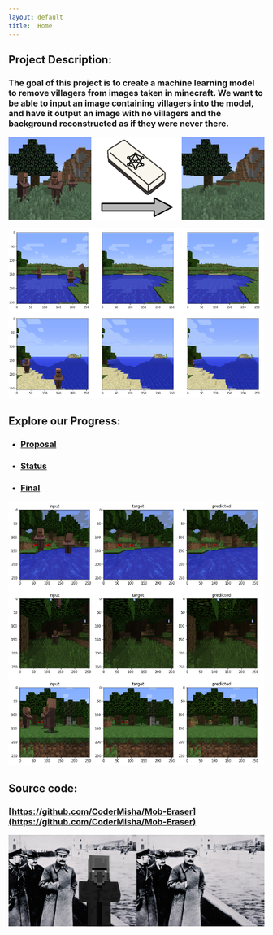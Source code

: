 ```yaml
---
layout: default
title:  Home
---
```

## Project Description:
### The goal of this project is to create a machine learning model to remove villagers from images taken in minecraft. We want to be able to input an image containing villagers into the model, and have it output an image with no villagers and the background reconstructed as if they were never there.

![Villager Eraser Before After](assets/before_after_eraser.png)

![](assets/gan_img_3.PNG)

## Explore our Progress:
- ### [Proposal](proposal.html)
- ### [Status](status.html)
- ### [Final](final.html)

![Sample_Images](assets/gan_img_2.PNG)

## Source code:
### [https://github.com/CoderMisha/Mob-Eraser](https://github.com/CoderMisha/Mob-Eraser)

![villager_history](assets/villager_history.png)



